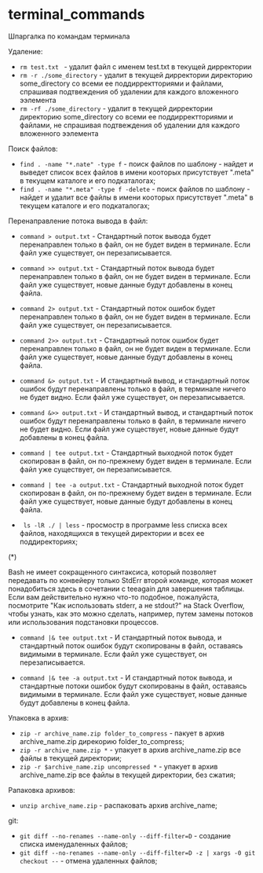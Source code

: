 # terminal_commands
Шпаргалка по командам терминала

Удаление:
- ```rm test.txt ``` - удалит файл с именем test.txt в текущей дирректории
- ```rm -r ./some_directory``` - удалит в текущей дирректории директорию some_directory со всеми ее поддирректториями и файлами, спрашивая подтвеждения об удалении для каждого вложенного ээлемента
- ```rm -rf ./some_directory``` - удалит в текущей дирректории директорию some_directory со всеми ее поддирректториями и файлами, не спрашивая подтвеждения об удалении для каждого вложенного ээлемента

Поиск файлов:

- ```find . -name "*.nate" -type f``` - поиск файлов по шаблону - найдет и выведет список всех файлов в имени кооторых присутствует ".meta" в текущем каталоге и его подкаталогах;
- ```find . -name "*.meta" -type f -delete``` - поиск файлов по шаблону - найдет и удалит все файлы в имени кооторых присутствует ".meta" в текущем каталоге и его подкаталогах;


Перенаправление потока вывода в файл:
- ```command > output.txt``` - Стандартный поток вывода будет перенаправлен только в файл, он не будет виден в терминале. Если файл уже существует, он перезаписывается.

- ```command >> output.txt``` - Стандартный поток вывода будет перенаправлен только в файл, он не будет виден в терминале. Если файл уже существует, новые данные будут добавлены в конец файла.

- ```command 2> output.txt``` - Стандартный поток ошибок будет перенаправлен только в файл, он не будет виден в терминале. Если файл уже существует, он перезаписывается.

- ```command 2>> output.txt``` - Стандартный поток ошибок будет перенаправлен только в файл, он не будет виден в терминале. Если файл уже существует, новые данные будут добавлены в конец файла.

- ```command &> output.txt``` - И стандартный вывод, и стандартный поток ошибок будут перенаправлены только в файл, в терминале ничего не будет видно. Если файл уже существует, он перезаписывается.

- ```command &>> output.txt``` - И стандартный вывод, и стандартный поток ошибок будут перенаправлены только в файл, в терминале ничего не будет видно. Если файл уже существует, новые данные будут добавлены в конец файла.

- ```command | tee output.txt``` - Стандартный выходной поток будет скопирован в файл, он по-прежнему будет виден в терминале. Если файл уже существует, он перезаписывается.

- ```command | tee -a output.txt``` - Стандартный выходной поток будет скопирован в файл, он по-прежнему будет виден в терминале. Если файл уже существует, новые данные будут добавлены в конец файла.

- ``` ls -lR ./ | less``` - просмостр в программе less списка всех файлов, находящихся в текущей директории и всех ее поддиректориях;

(*)

Bash не имеет сокращенного синтаксиса, который позволяет передавать по конвейеру только StdErr второй команде, которая может понадобиться здесь в сочетании с teeagain для завершения таблицы. Если вам действительно нужно что-то подобное, пожалуйста, посмотрите "Как использовать stderr, а не stdout?" на Stack Overflow, чтобы узнать, как это можно сделать, например, путем замены потоков или использования подстановки процессов.

- ```command |& tee output.txt``` - И стандартный поток вывода, и стандартный поток ошибок будут скопированы в файл, оставаясь видимыми в терминале. Если файл уже существует, он перезаписывается.

- ```command |& tee -a output.txt``` - И стандартный поток вывода, и стандартные потоки ошибок будут скопированы в файл, оставаясь видимыми в терминале. Если файл уже существует, новые данные будут добавлены в конец файла.


Упаковка в архив:
- ```zip -r archive_name.zip folder_to_compress``` - пакует в архив archive_name.zip дирекорию folder_to_compress;
- ```zip -r archive_name.zip *``` - упакует в архив archive_name.zip вcе файлы в текущей директории;
- ```zip -r $archive_name.zip uncompressed *``` - упакует в архив archive_name.zip вcе файлы в текущей директории, без сжатия;

Рапаковка архивов:
- ```unzip archive_name.zip``` - распаковать архив archive_name;

git:
- ```git diff --no-renames --name-only --diff-filter=D``` - создание списка именудаленных файлов;
- ```git diff --no-renames --name-only --diff-filter=D -z | xargs -0 git checkout --``` - отмена удаленных файлов;

